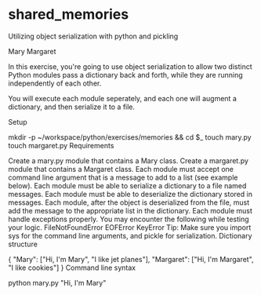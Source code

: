 # shared_memories
Utilizing object serialization with python and pickling

Mary Margaret

In this exercise, you're going to use object serialization to allow two distinct Python modules pass a dictionary back and forth, while they are running independently of each other.

You will execute each module seperately, and each one will augment a dictionary, and then serialize it to a file.

Setup

mkdir -p ~/workspace/python/exercises/memories && cd $_
touch mary.py
touch margaret.py
Requirements

Create a mary.py module that contains a Mary class.
Create a margaret.py module that contains a Margaret class.
Each module must accept one command line argument that is a message to add to a list (see example below).
Each module must be able to serialize a dictionary to a file named messages.
Each module must be able to deserialize the dictionary stored in messages.
Each module, after the object is deserialized from the file, must add the message to the appropriate list in the dictionary.
Each module must handle exceptions properly. You may encounter the following while testing your logic.
FileNotFoundError
EOFError
KeyError
Tip: Make sure you import sys for the command line arguments, and pickle for serialization.
Dictionary structure

{
    "Mary": ["Hi, I'm Mary", "I like jet planes"],
    "Margaret": ["Hi, I'm Margaret", "I like cookies"]
}
Command line syntax

python mary.py "Hi, I'm Mary"
